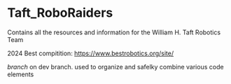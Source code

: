 # Taft_RoboRaiders
Contains all the resources and information for the William H. Taft Robotics Team </b>

2024 Best compitition: https://www.bestrobotics.org/site/

*branch* on dev branch. used to organize and safelky combine various code elements
